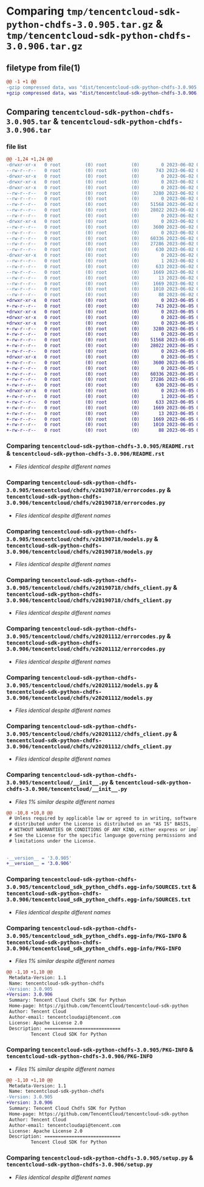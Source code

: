 # Comparing `tmp/tencentcloud-sdk-python-chdfs-3.0.905.tar.gz` & `tmp/tencentcloud-sdk-python-chdfs-3.0.906.tar.gz`

## filetype from file(1)

```diff
@@ -1 +1 @@
-gzip compressed data, was "dist/tencentcloud-sdk-python-chdfs-3.0.905.tar", last modified: Fri Jun  2 00:23:40 2023, max compression
+gzip compressed data, was "dist/tencentcloud-sdk-python-chdfs-3.0.906.tar", last modified: Mon Jun  5 00:29:49 2023, max compression
```

## Comparing `tencentcloud-sdk-python-chdfs-3.0.905.tar` & `tencentcloud-sdk-python-chdfs-3.0.906.tar`

### file list

```diff
@@ -1,24 +1,24 @@
-drwxr-xr-x   0 root         (0) root         (0)        0 2023-06-02 00:23:40.000000 tencentcloud-sdk-python-chdfs-3.0.905/
--rw-r--r--   0 root         (0) root         (0)      743 2023-06-02 00:23:40.000000 tencentcloud-sdk-python-chdfs-3.0.905/README.rst
-drwxr-xr-x   0 root         (0) root         (0)        0 2023-06-02 00:23:40.000000 tencentcloud-sdk-python-chdfs-3.0.905/tencentcloud/
-drwxr-xr-x   0 root         (0) root         (0)        0 2023-06-02 00:23:40.000000 tencentcloud-sdk-python-chdfs-3.0.905/tencentcloud/chdfs/
-drwxr-xr-x   0 root         (0) root         (0)        0 2023-06-02 00:23:40.000000 tencentcloud-sdk-python-chdfs-3.0.905/tencentcloud/chdfs/v20190718/
--rw-r--r--   0 root         (0) root         (0)     3280 2023-06-02 00:23:40.000000 tencentcloud-sdk-python-chdfs-3.0.905/tencentcloud/chdfs/v20190718/errorcodes.py
--rw-r--r--   0 root         (0) root         (0)        0 2023-06-02 00:23:40.000000 tencentcloud-sdk-python-chdfs-3.0.905/tencentcloud/chdfs/v20190718/__init__.py
--rw-r--r--   0 root         (0) root         (0)    51568 2023-06-02 00:23:40.000000 tencentcloud-sdk-python-chdfs-3.0.905/tencentcloud/chdfs/v20190718/models.py
--rw-r--r--   0 root         (0) root         (0)    28022 2023-06-02 00:23:40.000000 tencentcloud-sdk-python-chdfs-3.0.905/tencentcloud/chdfs/v20190718/chdfs_client.py
--rw-r--r--   0 root         (0) root         (0)        0 2023-06-02 00:23:40.000000 tencentcloud-sdk-python-chdfs-3.0.905/tencentcloud/chdfs/__init__.py
-drwxr-xr-x   0 root         (0) root         (0)        0 2023-06-02 00:23:40.000000 tencentcloud-sdk-python-chdfs-3.0.905/tencentcloud/chdfs/v20201112/
--rw-r--r--   0 root         (0) root         (0)     3600 2023-06-02 00:23:40.000000 tencentcloud-sdk-python-chdfs-3.0.905/tencentcloud/chdfs/v20201112/errorcodes.py
--rw-r--r--   0 root         (0) root         (0)        0 2023-06-02 00:23:40.000000 tencentcloud-sdk-python-chdfs-3.0.905/tencentcloud/chdfs/v20201112/__init__.py
--rw-r--r--   0 root         (0) root         (0)    60336 2023-06-02 00:23:40.000000 tencentcloud-sdk-python-chdfs-3.0.905/tencentcloud/chdfs/v20201112/models.py
--rw-r--r--   0 root         (0) root         (0)    27286 2023-06-02 00:23:40.000000 tencentcloud-sdk-python-chdfs-3.0.905/tencentcloud/chdfs/v20201112/chdfs_client.py
--rw-r--r--   0 root         (0) root         (0)      630 2023-06-02 00:23:40.000000 tencentcloud-sdk-python-chdfs-3.0.905/tencentcloud/__init__.py
-drwxr-xr-x   0 root         (0) root         (0)        0 2023-06-02 00:23:40.000000 tencentcloud-sdk-python-chdfs-3.0.905/tencentcloud_sdk_python_chdfs.egg-info/
--rw-r--r--   0 root         (0) root         (0)        1 2023-06-02 00:23:40.000000 tencentcloud-sdk-python-chdfs-3.0.905/tencentcloud_sdk_python_chdfs.egg-info/dependency_links.txt
--rw-r--r--   0 root         (0) root         (0)      633 2023-06-02 00:23:40.000000 tencentcloud-sdk-python-chdfs-3.0.905/tencentcloud_sdk_python_chdfs.egg-info/SOURCES.txt
--rw-r--r--   0 root         (0) root         (0)     1669 2023-06-02 00:23:40.000000 tencentcloud-sdk-python-chdfs-3.0.905/tencentcloud_sdk_python_chdfs.egg-info/PKG-INFO
--rw-r--r--   0 root         (0) root         (0)       13 2023-06-02 00:23:40.000000 tencentcloud-sdk-python-chdfs-3.0.905/tencentcloud_sdk_python_chdfs.egg-info/top_level.txt
--rw-r--r--   0 root         (0) root         (0)     1669 2023-06-02 00:23:40.000000 tencentcloud-sdk-python-chdfs-3.0.905/PKG-INFO
--rw-r--r--   0 root         (0) root         (0)     1010 2023-06-02 00:23:40.000000 tencentcloud-sdk-python-chdfs-3.0.905/setup.py
--rw-r--r--   0 root         (0) root         (0)       88 2023-06-02 00:23:40.000000 tencentcloud-sdk-python-chdfs-3.0.905/setup.cfg
+drwxr-xr-x   0 root         (0) root         (0)        0 2023-06-05 00:29:49.000000 tencentcloud-sdk-python-chdfs-3.0.906/
+-rw-r--r--   0 root         (0) root         (0)      743 2023-06-05 00:29:49.000000 tencentcloud-sdk-python-chdfs-3.0.906/README.rst
+drwxr-xr-x   0 root         (0) root         (0)        0 2023-06-05 00:29:49.000000 tencentcloud-sdk-python-chdfs-3.0.906/tencentcloud/
+drwxr-xr-x   0 root         (0) root         (0)        0 2023-06-05 00:29:49.000000 tencentcloud-sdk-python-chdfs-3.0.906/tencentcloud/chdfs/
+drwxr-xr-x   0 root         (0) root         (0)        0 2023-06-05 00:29:49.000000 tencentcloud-sdk-python-chdfs-3.0.906/tencentcloud/chdfs/v20190718/
+-rw-r--r--   0 root         (0) root         (0)     3280 2023-06-05 00:29:49.000000 tencentcloud-sdk-python-chdfs-3.0.906/tencentcloud/chdfs/v20190718/errorcodes.py
+-rw-r--r--   0 root         (0) root         (0)        0 2023-06-05 00:29:49.000000 tencentcloud-sdk-python-chdfs-3.0.906/tencentcloud/chdfs/v20190718/__init__.py
+-rw-r--r--   0 root         (0) root         (0)    51568 2023-06-05 00:29:49.000000 tencentcloud-sdk-python-chdfs-3.0.906/tencentcloud/chdfs/v20190718/models.py
+-rw-r--r--   0 root         (0) root         (0)    28022 2023-06-05 00:29:49.000000 tencentcloud-sdk-python-chdfs-3.0.906/tencentcloud/chdfs/v20190718/chdfs_client.py
+-rw-r--r--   0 root         (0) root         (0)        0 2023-06-05 00:29:49.000000 tencentcloud-sdk-python-chdfs-3.0.906/tencentcloud/chdfs/__init__.py
+drwxr-xr-x   0 root         (0) root         (0)        0 2023-06-05 00:29:49.000000 tencentcloud-sdk-python-chdfs-3.0.906/tencentcloud/chdfs/v20201112/
+-rw-r--r--   0 root         (0) root         (0)     3600 2023-06-05 00:29:49.000000 tencentcloud-sdk-python-chdfs-3.0.906/tencentcloud/chdfs/v20201112/errorcodes.py
+-rw-r--r--   0 root         (0) root         (0)        0 2023-06-05 00:29:49.000000 tencentcloud-sdk-python-chdfs-3.0.906/tencentcloud/chdfs/v20201112/__init__.py
+-rw-r--r--   0 root         (0) root         (0)    60336 2023-06-05 00:29:49.000000 tencentcloud-sdk-python-chdfs-3.0.906/tencentcloud/chdfs/v20201112/models.py
+-rw-r--r--   0 root         (0) root         (0)    27286 2023-06-05 00:29:49.000000 tencentcloud-sdk-python-chdfs-3.0.906/tencentcloud/chdfs/v20201112/chdfs_client.py
+-rw-r--r--   0 root         (0) root         (0)      630 2023-06-05 00:29:49.000000 tencentcloud-sdk-python-chdfs-3.0.906/tencentcloud/__init__.py
+drwxr-xr-x   0 root         (0) root         (0)        0 2023-06-05 00:29:49.000000 tencentcloud-sdk-python-chdfs-3.0.906/tencentcloud_sdk_python_chdfs.egg-info/
+-rw-r--r--   0 root         (0) root         (0)        1 2023-06-05 00:29:49.000000 tencentcloud-sdk-python-chdfs-3.0.906/tencentcloud_sdk_python_chdfs.egg-info/dependency_links.txt
+-rw-r--r--   0 root         (0) root         (0)      633 2023-06-05 00:29:49.000000 tencentcloud-sdk-python-chdfs-3.0.906/tencentcloud_sdk_python_chdfs.egg-info/SOURCES.txt
+-rw-r--r--   0 root         (0) root         (0)     1669 2023-06-05 00:29:49.000000 tencentcloud-sdk-python-chdfs-3.0.906/tencentcloud_sdk_python_chdfs.egg-info/PKG-INFO
+-rw-r--r--   0 root         (0) root         (0)       13 2023-06-05 00:29:49.000000 tencentcloud-sdk-python-chdfs-3.0.906/tencentcloud_sdk_python_chdfs.egg-info/top_level.txt
+-rw-r--r--   0 root         (0) root         (0)     1669 2023-06-05 00:29:49.000000 tencentcloud-sdk-python-chdfs-3.0.906/PKG-INFO
+-rw-r--r--   0 root         (0) root         (0)     1010 2023-06-05 00:29:49.000000 tencentcloud-sdk-python-chdfs-3.0.906/setup.py
+-rw-r--r--   0 root         (0) root         (0)       88 2023-06-05 00:29:49.000000 tencentcloud-sdk-python-chdfs-3.0.906/setup.cfg
```

### Comparing `tencentcloud-sdk-python-chdfs-3.0.905/README.rst` & `tencentcloud-sdk-python-chdfs-3.0.906/README.rst`

 * *Files identical despite different names*

### Comparing `tencentcloud-sdk-python-chdfs-3.0.905/tencentcloud/chdfs/v20190718/errorcodes.py` & `tencentcloud-sdk-python-chdfs-3.0.906/tencentcloud/chdfs/v20190718/errorcodes.py`

 * *Files identical despite different names*

### Comparing `tencentcloud-sdk-python-chdfs-3.0.905/tencentcloud/chdfs/v20190718/models.py` & `tencentcloud-sdk-python-chdfs-3.0.906/tencentcloud/chdfs/v20190718/models.py`

 * *Files identical despite different names*

### Comparing `tencentcloud-sdk-python-chdfs-3.0.905/tencentcloud/chdfs/v20190718/chdfs_client.py` & `tencentcloud-sdk-python-chdfs-3.0.906/tencentcloud/chdfs/v20190718/chdfs_client.py`

 * *Files identical despite different names*

### Comparing `tencentcloud-sdk-python-chdfs-3.0.905/tencentcloud/chdfs/v20201112/errorcodes.py` & `tencentcloud-sdk-python-chdfs-3.0.906/tencentcloud/chdfs/v20201112/errorcodes.py`

 * *Files identical despite different names*

### Comparing `tencentcloud-sdk-python-chdfs-3.0.905/tencentcloud/chdfs/v20201112/models.py` & `tencentcloud-sdk-python-chdfs-3.0.906/tencentcloud/chdfs/v20201112/models.py`

 * *Files identical despite different names*

### Comparing `tencentcloud-sdk-python-chdfs-3.0.905/tencentcloud/chdfs/v20201112/chdfs_client.py` & `tencentcloud-sdk-python-chdfs-3.0.906/tencentcloud/chdfs/v20201112/chdfs_client.py`

 * *Files identical despite different names*

### Comparing `tencentcloud-sdk-python-chdfs-3.0.905/tencentcloud/__init__.py` & `tencentcloud-sdk-python-chdfs-3.0.906/tencentcloud/__init__.py`

 * *Files 1% similar despite different names*

```diff
@@ -10,8 +10,8 @@
 # Unless required by applicable law or agreed to in writing, software
 # distributed under the License is distributed on an "AS IS" BASIS,
 # WITHOUT WARRANTIES OR CONDITIONS OF ANY KIND, either express or implied.
 # See the License for the specific language governing permissions and
 # limitations under the License.
 
 
-__version__ = '3.0.905'
+__version__ = '3.0.906'
```

### Comparing `tencentcloud-sdk-python-chdfs-3.0.905/tencentcloud_sdk_python_chdfs.egg-info/SOURCES.txt` & `tencentcloud-sdk-python-chdfs-3.0.906/tencentcloud_sdk_python_chdfs.egg-info/SOURCES.txt`

 * *Files identical despite different names*

### Comparing `tencentcloud-sdk-python-chdfs-3.0.905/tencentcloud_sdk_python_chdfs.egg-info/PKG-INFO` & `tencentcloud-sdk-python-chdfs-3.0.906/tencentcloud_sdk_python_chdfs.egg-info/PKG-INFO`

 * *Files 1% similar despite different names*

```diff
@@ -1,10 +1,10 @@
 Metadata-Version: 1.1
 Name: tencentcloud-sdk-python-chdfs
-Version: 3.0.905
+Version: 3.0.906
 Summary: Tencent Cloud Chdfs SDK for Python
 Home-page: https://github.com/TencentCloud/tencentcloud-sdk-python
 Author: Tencent Cloud
 Author-email: tencentcloudapi@tencent.com
 License: Apache License 2.0
 Description: ============================
         Tencent Cloud SDK for Python
```

### Comparing `tencentcloud-sdk-python-chdfs-3.0.905/PKG-INFO` & `tencentcloud-sdk-python-chdfs-3.0.906/PKG-INFO`

 * *Files 1% similar despite different names*

```diff
@@ -1,10 +1,10 @@
 Metadata-Version: 1.1
 Name: tencentcloud-sdk-python-chdfs
-Version: 3.0.905
+Version: 3.0.906
 Summary: Tencent Cloud Chdfs SDK for Python
 Home-page: https://github.com/TencentCloud/tencentcloud-sdk-python
 Author: Tencent Cloud
 Author-email: tencentcloudapi@tencent.com
 License: Apache License 2.0
 Description: ============================
         Tencent Cloud SDK for Python
```

### Comparing `tencentcloud-sdk-python-chdfs-3.0.905/setup.py` & `tencentcloud-sdk-python-chdfs-3.0.906/setup.py`

 * *Files identical despite different names*

